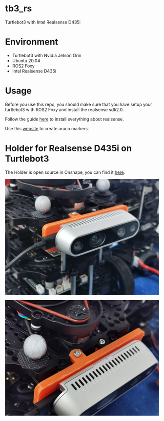 # tb3_rs
Turtlebot3 with Intel Realsense D435i

# Environment

* Turtlebot3 with Nvidia Jetson Orin
* Ubuntu 20.04
* ROS2 Foxy
* Intel Realsense D435i

# Usage

Before you use this repo, you should make sure that you have setup your turtlebot3 with ROS2 Foxy and install the realsense sdk2.0.

Follow the guide [here](https://github.com/IntelRealSense/realsense-ros?tab=readme-ov-file#installation) to install everything about realsense. 

Use this [website](https://chev.me/arucogen/) to create aruco markers.

# Holder for Realsense D435i on Turtlebot3

The Holder is open source in Onshape, you can find it [here](https://cad.onshape.com/documents/24112f12386c9f300bcb48f1/w/f9089eb5553dd3a8dba69c14/e/38a24e07db00767a4b30a8ab?renderMode=0&uiState=65af5e19f3fc09601e162a00).

![holder1](./md_files/tb3_rs_holder_1.jpg)

![holder2](./md_files/tb3_rs_holder_2.jpg)

